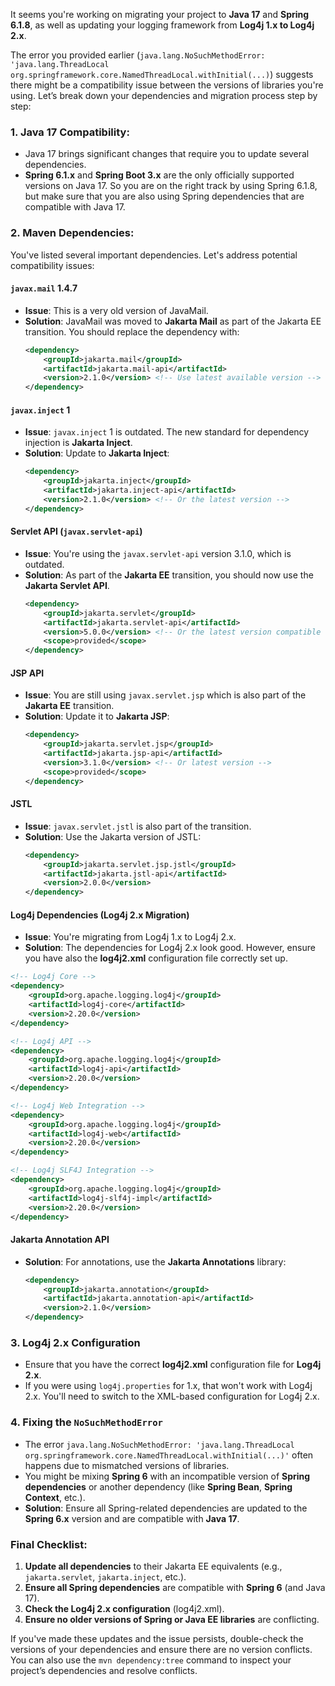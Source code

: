 It seems you're working on migrating your project to **Java 17** and **Spring 6.1.8**, as well as updating your logging framework from **Log4j 1.x to Log4j 2.x**. 

The error you provided earlier (`java.lang.NoSuchMethodError: 'java.lang.ThreadLocal org.springframework.core.NamedThreadLocal.withInitial(...)`) suggests there might be a compatibility issue between the versions of libraries you're using. Let’s break down your dependencies and migration process step by step:

### 1. **Java 17 Compatibility:**
   - Java 17 brings significant changes that require you to update several dependencies.
   - **Spring 6.1.x** and **Spring Boot 3.x** are the only officially supported versions on Java 17. So you are on the right track by using Spring 6.1.8, but make sure that you are also using Spring dependencies that are compatible with Java 17.

### 2. **Maven Dependencies:**
   You've listed several important dependencies. Let's address potential compatibility issues:

   #### **`javax.mail` 1.4.7**
   - **Issue**: This is a very old version of JavaMail.
   - **Solution**: JavaMail was moved to **Jakarta Mail** as part of the Jakarta EE transition. You should replace the dependency with:
     ```xml
     <dependency>
         <groupId>jakarta.mail</groupId>
         <artifactId>jakarta.mail-api</artifactId>
         <version>2.1.0</version> <!-- Use latest available version -->
     </dependency>
     ```
   
   #### **`javax.inject` 1**
   - **Issue**: `javax.inject` 1 is outdated. The new standard for dependency injection is **Jakarta Inject**.
   - **Solution**: Update to **Jakarta Inject**:
     ```xml
     <dependency>
         <groupId>jakarta.inject</groupId>
         <artifactId>jakarta.inject-api</artifactId>
         <version>2.1.0</version> <!-- Or the latest version -->
     </dependency>
     ```

   #### **Servlet API (`javax.servlet-api`)**
   - **Issue**: You're using the `javax.servlet-api` version 3.1.0, which is outdated.
   - **Solution**: As part of the **Jakarta EE** transition, you should now use the **Jakarta Servlet API**.
     ```xml
     <dependency>
         <groupId>jakarta.servlet</groupId>
         <artifactId>jakarta.servlet-api</artifactId>
         <version>5.0.0</version> <!-- Or the latest version compatible with Jakarta EE -->
         <scope>provided</scope>
     </dependency>
     ```

   #### **JSP API**
   - **Issue**: You are still using `javax.servlet.jsp` which is also part of the **Jakarta EE** transition.
   - **Solution**: Update it to **Jakarta JSP**:
     ```xml
     <dependency>
         <groupId>jakarta.servlet.jsp</groupId>
         <artifactId>jakarta.jsp-api</artifactId>
         <version>3.1.0</version> <!-- Or latest version -->
         <scope>provided</scope>
     </dependency>
     ```

   #### **JSTL**
   - **Issue**: `javax.servlet.jstl` is also part of the transition.
   - **Solution**: Use the Jakarta version of JSTL:
     ```xml
     <dependency>
         <groupId>jakarta.servlet.jsp.jstl</groupId>
         <artifactId>jakarta.jstl-api</artifactId>
         <version>2.0.0</version>
     </dependency>
     ```

   #### **Log4j Dependencies (Log4j 2.x Migration)**
   - **Issue**: You're migrating from Log4j 1.x to Log4j 2.x.
   - **Solution**: The dependencies for Log4j 2.x look good. However, ensure you have also the **log4j2.xml** configuration file correctly set up.

   ```xml
   <!-- Log4j Core -->
   <dependency>
       <groupId>org.apache.logging.log4j</groupId>
       <artifactId>log4j-core</artifactId>
       <version>2.20.0</version>
   </dependency>

   <!-- Log4j API -->
   <dependency>
       <groupId>org.apache.logging.log4j</groupId>
       <artifactId>log4j-api</artifactId>
       <version>2.20.0</version>
   </dependency>

   <!-- Log4j Web Integration -->
   <dependency>
       <groupId>org.apache.logging.log4j</groupId>
       <artifactId>log4j-web</artifactId>
       <version>2.20.0</version>
   </dependency>

   <!-- Log4j SLF4J Integration -->
   <dependency>
       <groupId>org.apache.logging.log4j</groupId>
       <artifactId>log4j-slf4j-impl</artifactId>
       <version>2.20.0</version>
   </dependency>
   ```

   #### **Jakarta Annotation API**
   - **Solution**: For annotations, use the **Jakarta Annotations** library:
     ```xml
     <dependency>
         <groupId>jakarta.annotation</groupId>
         <artifactId>jakarta.annotation-api</artifactId>
         <version>2.1.0</version>
     </dependency>
     ```

### 3. **Log4j 2.x Configuration**
   - Ensure that you have the correct **log4j2.xml** configuration file for **Log4j 2.x**.
   - If you were using `log4j.properties` for 1.x, that won't work with Log4j 2.x. You'll need to switch to the XML-based configuration for Log4j 2.x.

### 4. **Fixing the `NoSuchMethodError`**
   - The error `java.lang.NoSuchMethodError: 'java.lang.ThreadLocal org.springframework.core.NamedThreadLocal.withInitial(...)'` often happens due to mismatched versions of libraries.
   - You might be mixing **Spring 6** with an incompatible version of **Spring dependencies** or another dependency (like **Spring Bean**, **Spring Context**, etc.).
   - **Solution**: Ensure all Spring-related dependencies are updated to the **Spring 6.x** version and are compatible with **Java 17**.

### Final Checklist:
1. **Update all dependencies** to their Jakarta EE equivalents (e.g., `jakarta.servlet`, `jakarta.inject`, etc.).
2. **Ensure all Spring dependencies** are compatible with **Spring 6** (and Java 17).
3. **Check the Log4j 2.x configuration** (log4j2.xml).
4. **Ensure no older versions of Spring or Java EE libraries** are conflicting.

If you've made these updates and the issue persists, double-check the versions of your dependencies and ensure there are no version conflicts. You can also use the `mvn dependency:tree` command to inspect your project’s dependencies and resolve conflicts.
